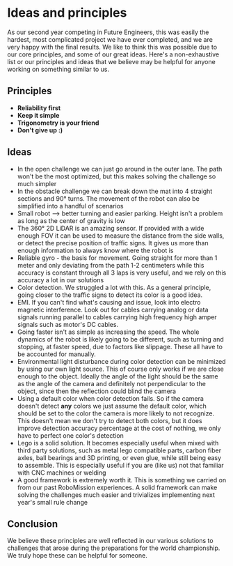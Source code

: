 # Ideas and principles
As our second year competing in Future Engineers, this was easily the hardest, most complicated project we have ever completed, and we are very happy with the final results. We like to think this was possible due to our core principles, and some of our great ideas. Here's a non-exhaustive list or our principles and ideas that we believe may be helpful for anyone working on something similar to us.

## Principles
- **Reliability first**
- **Keep it simple**
- **Trigonometry is your friend**
- **Don't give up :)**
## Ideas
- In the open challenge we can just go around in the outer lane. The path won't be the most optimized, but this makes solving the challenge so much simpler
- In the obstacle challenge we can break down the mat into 4 straight sections and 90° turns. The movement of the robot can also be simplified  into a handful of scenarios
- Small robot --> better turning and easier parking. Height isn't a problem as long as the center of gravity is low
- The 360° 2D LiDAR is an amazing sensor. If provided with a wide enough FOV it can be used to measure the distance from the side walls, or detect the precise position of traffic signs. It gives us more than enough information to always know where the robot is
- Reliable gyro - the basis for movement. Going straight for more than 1 meter and only deviating from the path 1-2 centimeters while this accuracy is constant through all 3 laps is very useful, and we rely on this accuracy a lot in our solutions
- Color detection. We struggled a lot with this. As a general principle, going closer to the traffic signs to detect its color is a good idea.
- EMI. If you can't find what's causing and issue, look into electro magnetic interference. Look out for cables carrying analog or data signals running parallel to cables carrying high frequency high amper signals such as motor's DC cables.
- Going faster isn't as simple as increasing the speed. The whole dynamics of the robot is likely going to be different, such as turning and stopping, at faster speed, due to factors like slippage. These all have to be accounted for manually.
- Environmental light disturbance during color detection can be minimized by using our own light source. This of course only works if we are close enough to the object. Ideally the angle of the light should be the same as the angle of the camera and definitely not perpendicular to the object, since then the reflection could blind the camera
- Using a default color when color detection fails. So if the camera doesn't detect **any** colors we just assume the default color, which should be set to the color the camera is more likely to not recognize. This doesn't mean we don't try to detect both colors, but it does improve detection accuracy percentage at the cost of nothing, we only have to perfect one color's detection
- Lego is a solid solution. It becomes especially useful when mixed with third party solutions, such as metal lego compatible parts, carbon fiber axles, ball bearings and 3D printing, or even glue, while still being easy to assemble. This is especially useful if you are (like us) not that familiar with CNC machines or welding
- A good framework is extremely worth it. This is something we carried on from our past RoboMission experiences. A solid framework can make solving the challenges much easier and trivializes implementing next year's small rule change

## Conclusion
We believe these principles are well reflected in our various solutions to challenges that arose during the preparations for the world championship. We truly hope these can be helpful for someone.